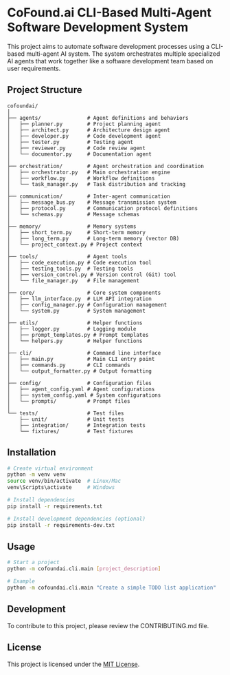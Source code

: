 # CoFound.ai CLI-Based Multi-Agent Software Development System

This project aims to automate software development processes using a CLI-based multi-agent AI system. The system orchestrates multiple specialized AI agents that work together like a software development team based on user requirements.

## Project Structure

```
cofoundai/
│
├── agents/               # Agent definitions and behaviors
│   ├── planner.py        # Project planning agent
│   ├── architect.py      # Architecture design agent
│   ├── developer.py      # Code development agent
│   ├── tester.py         # Testing agent
│   ├── reviewer.py       # Code review agent
│   └── documentor.py     # Documentation agent
│
├── orchestration/        # Agent orchestration and coordination
│   ├── orchestrator.py   # Main orchestration engine
│   ├── workflow.py       # Workflow definitions
│   └── task_manager.py   # Task distribution and tracking
│
├── communication/        # Inter-agent communication
│   ├── message_bus.py    # Message transmission system
│   ├── protocol.py       # Communication protocol definitions
│   └── schemas.py        # Message schemas
│
├── memory/               # Memory systems
│   ├── short_term.py     # Short-term memory
│   ├── long_term.py      # Long-term memory (vector DB)
│   └── project_context.py # Project context
│
├── tools/                # Agent tools
│   ├── code_execution.py # Code execution tool
│   ├── testing_tools.py  # Testing tools
│   ├── version_control.py # Version control (Git) tool
│   └── file_manager.py   # File management
│
├── core/                 # Core system components
│   ├── llm_interface.py  # LLM API integration
│   ├── config_manager.py # Configuration management
│   └── system.py         # System management
│
├── utils/                # Helper functions
│   ├── logger.py         # Logging module
│   ├── prompt_templates.py # Prompt templates
│   └── helpers.py        # Helper functions
│
├── cli/                  # Command line interface
│   ├── main.py           # Main CLI entry point
│   ├── commands.py       # CLI commands
│   └── output_formatter.py # Output formatting
│
├── config/               # Configuration files
│   ├── agent_config.yaml # Agent configurations
│   ├── system_config.yaml # System configurations
│   └── prompts/          # Prompt files
│
└── tests/                # Test files
    ├── unit/             # Unit tests
    ├── integration/      # Integration tests
    └── fixtures/         # Test fixtures
```

## Installation

```bash
# Create virtual environment
python -m venv venv
source venv/bin/activate  # Linux/Mac
venv\Scripts\activate     # Windows

# Install dependencies
pip install -r requirements.txt

# Install development dependencies (optional)
pip install -r requirements-dev.txt
```

## Usage

```bash
# Start a project
python -m cofoundai.cli.main [project_description]

# Example
python -m cofoundai.cli.main "Create a simple TODO list application"
```

## Development

To contribute to this project, please review the CONTRIBUTING.md file.

## License

This project is licensed under the [MIT License](LICENSE). 